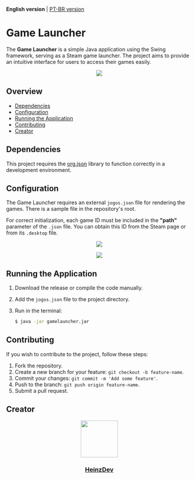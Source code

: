 **English version** | [PT-BR version](README.md)

# Game Launcher

The **Game Launcher** is a simple Java application using the Swing framework, serving as a Steam game launcher. The project aims to provide an intuitive interface for users to access their games easily.
<p align="center"><img src="https://i.imgur.com/xUkOptr.png"></p>

## Overview

- [Dependencies](#dependencies)
- [Configuration](#configuration)
- [Running the Application](#running-the-application)
- [Contributing](#contributing)
- [Creator](#creator)

## Dependencies

This project requires the [org.json](https://codeload.github.com/stleary/JSON-java/zip/refs/tags/20240303) library to function correctly in a development environment.

## Configuration

The Game Launcher requires an external `jogos.json` file for rendering the games. There is a sample file in the repository's root.

For correct initialization, each game ID must be included in the **"path"** parameter of the `.json` file. You can obtain this ID from the Steam page or from its `.desktop` file.

<p align="center"><img src="https://i.imgur.com/HKgOsoL.jpeg"></p>
<p align="center"><img src="https://i.imgur.com/9UC5rm6.png"></p>

## Running the Application

1. Download the release or compile the code manually.

2. Add the `jogos.json` file to the project directory.

3. Run in the terminal:

   ```bash
   $ java -jar gamelauncher.jar

## Contributing

If you wish to contribute to the project, follow these steps:

1. Fork the repository.
2. Create a new branch for your feature:
`git checkout -b feature-name`.
3. Commit your changes: 
`git commit -m 'Add some feature'`.
4. Push to the branch: 
`git push origin feature-name`.
5. Submit a pull request.

## Creator
<div id="header" align="center">
  <a href="https://github.com/HeinzDev/">
    <img src="https://i.imgur.com/RtsYtRt.png" width="100"/>
  </a>
  <a href="https://github.com/HeinzDev/">
    <h3>HeinzDev</h3>  
  </a>
</div>